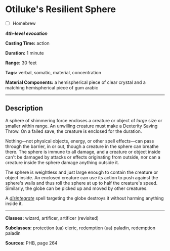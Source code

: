 # Otiluke's Resilient Sphere

- [ ] Homebrew

***4th-level evocation***

**Casting Time:** action

**Duration:** 1 minute

**Range:** 30 feet

**Tags:** verbal, somatic, material, concentration

**Material Components:** a hemispherical piece of clear crystal and a matching hemispherical piece of gum arabic

---

## Description
A sphere of shimmering force encloses a creature or object of *large* size or smaller within range.
An unwilling creature must make a Dexterity Saving Throw.
On a failed save, the creature is enclosed for the duration.

Nothing&mdash;not physical objects, energy, or other spell effects&mdash;can pass through the barrier, in or out, though a creature in the sphere can breathe there.
The sphere is immune to all damage, and a creature or object inside can't be damaged by attacks or effects originating from outside, nor can a creature inside the sphere damage anything outside it.

The sphere is weightless and just large enough to contain the creature or object inside.
An enclosed creature can use its action to push against the sphere's walls and thus roll the sphere at up to half the creature's speed.
Similarly, the globe can be picked up and moved by other creatures.

A [*disintegrate*](./disintegrate) spell targeting the globe destroys it without harming anything inside it.

---

**Classes:** wizard, artificer, artificer (revisited)

**Subclasses:** protection (ua) cleric, redemption (ua) paladin, redemption paladin

**Sources:** PHB, page 264

